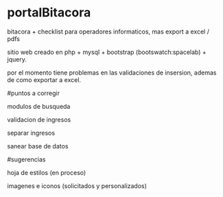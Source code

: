 # portalBitacora



bitacora +  checklist para operadores informaticos, mas export a excel / pdfs


sitio web creado en php + mysql + bootstrap (bootswatch:spacelab) + jquery.


por el momento tiene problemas en las validaciones de insersion, ademas de como exportar a excel.

#puntos a corregir
 

  modulos de busqueda

  
  validacion de ingresos

  
  separar ingresos

  
  sanear base de datos
  


#sugerencias

  hoja de estilos (en proceso)
  
  imagenes e iconos (solicitados y personalizados)
  

